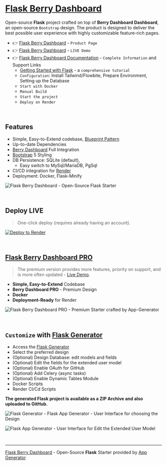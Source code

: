 # [Flask Berry Dashboard](https://app-generator.dev/product/berry-dashboard/flask/)

Open-source **Flask** project crafted on top of **Berry Dashboard Dashboard**, an open-source `Bootstrap` design.
The product is designed to deliver the best possible user experience with highly customizable feature-rich pages. 

- 👉 [Flask Berry Dashboard](https://app-generator.dev/product/berry-dashboard/flask/) - `Product Page`
- 👉 [Flask Berry Dashboard](https://flask-berry.onrender.com) - `LIVE Demo` 
- 👉 [Flask Berry Dashboard Documentation](https://app-generator.dev/docs/products/flask/berry-dashboard/index.html) - `Complete Information` and Support Links
  - [Getting Started with Flask](https://app-generator.dev/docs/technologies/flask/index.html) - a `comprehensive tutorial`
  - `Configuration`: Install Tailwind/Flowbite, Prepare Environment, Setting up the Database 
  - `Start with Docker`
  - `Manual Build`
  - `Start the project`
  - `Deploy on Render`

<br />

## Features

- Simple, Easy-to-Extend codebase, [Blueprint Pattern](https://app-generator.dev/blog/flask-blueprints-a-developers-guide/)
- Up-to-date Dependencies
- [Berry Dashboard](https://app-generator.dev/docs/templates/bootstrap/berry-dashboard.html) Full Integration
- [Bootstrap](https://app-generator.dev/docs/templates/bootstrap/index.html) 5 Styling
- DB Persistence: SQLite (default), 
  - Easy switch to MySql/MariaDB, PgSql
- CI/CD integration for [Render](https://app-generator.dev/docs/deployment/render/index.html)
- Deployment: Docker, Flask-Minify

![Flask Berry Dashboard - Open-Source Flask Starter](https://github.com/user-attachments/assets/71c3fed0-58cb-41e6-aa97-8686a10ede45)

<br />

## Deploy LIVE

> One-click deploy (requires already having an account).

[![Deploy to Render](https://render.com/images/deploy-to-render-button.svg)](https://render.com/deploy)

<br />

## [Flask Berry Dashboard PRO](https://app-generator.dev/product/berry-dashboard-pro/flask/)

> The premium version provides more features, priority on support, and is more often updated - [Live Demo](https://flask-berry-pro.onrender.com).

- **Simple, Easy-to-Extend** Codebase
- **Berry Dashboard PRO** - Premium Design 
- **Docker**
- **Deployment-Ready** for Render

![Flask Berry Dashboard PRO - Premium Starter crafted by App-Generator](https://github.com/user-attachments/assets/c70c75a9-3c74-4658-b3b4-662e0bb62af3)

<br />

## `Customize` with [Flask Generator](https://app-generator.dev/tools/flask-generator/)

- Access the [Flask Generator](https://app-generator.dev/tools/flask-generator/)
- Select the preferred design
- (Optional) Design Database: edit models and fields
- (Optional) Edit the fields for the extended user model
- (Optional) Enable OAuth for GitHub
- (Optional) Add Celery (async tasks)
- (Optional) Enable Dynamic Tables Module
- Docker Scripts
- Render CI/Cd Scripts

**The generated Flask project is available as a ZIP Archive and also uploaded to GitHub.**

![Flask Generator - Flask App Generator - User Interface for choosing the Design](https://github.com/user-attachments/assets/fbf73fc0-e9a1-4f01-86a8-aa8be55413b5) 

![Flask App Generator - User Interface for Edit the Extended User Model](https://github.com/user-attachments/assets/138b9816-4f2e-454f-84f2-7409969b8548) 

<br />

---
[Flask Berry Dashboard](https://app-generator.dev/product/berry-dashboard/flask/) - Open-Source **Flask** Starter provided by [App Generator](https://app-generator.dev)
